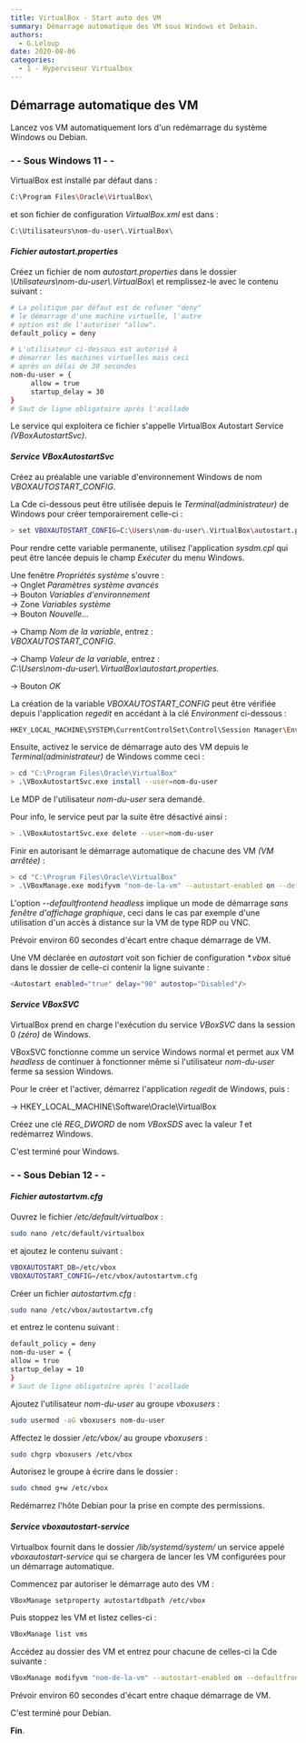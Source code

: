 ```yaml
---
title: VirtualBox - Start auto des VM
summary: Démarrage automatique des VM sous Windows et Debain.
authors: 
  - G.Leloup
date: 2020-08-06
categories: 
  - 1 - Hyperviseur Virtualbox
---
```


## Démarrage automatique des VM

Lancez vos VM automatiquement lors d'un redémarrage du système Windows ou Debian.

### - - Sous Windows 11 - -

VirtualBox est installé par défaut dans :

```bash
C:\Program Files\Oracle\VirtualBox\
```

et son fichier de configuration _VirtualBox.xml_ est dans :

```bash
C:\Utilisateurs\nom-du-user\.VirtualBox\
```

#### _Fichier autostart.properties_

Créez un fichier de nom _autostart.properties_ dans le dossier _\Utilisateurs\nom-du-user\\.VirtualBox\\_ et remplissez-le avec le contenu suivant :

```bash
# La politique par défaut est de refuser "deny" 
# le démarrage d'une machine virtuelle, l'autre
# option est de l'autoriser "allow".
default_policy = deny

# L'utilisateur ci-dessous est autorisé à
# démarrer les machines virtuelles mais ceci 
# après un délai de 30 secondes
nom-du-user = {
     allow = true
     startup_delay = 30
}
# Saut de ligne obligatoire après l'acollade
```

Le service qui exploitera ce fichier s'appelle *V*irtualBox *A*utostart *S*ervice _(VBoxAutostartSvc)_.

#### _Service VBoxAutostartSvc_

Créez au préalable une variable d'environnement Windows de nom _VBOXAUTOSTART_CONFIG_.

La Cde ci-dessous peut être utilisée depuis le _Terminal(administrateur)_ de Windows pour créer temporairement celle-ci :

```bash
> set VBOXAUTOSTART_CONFIG=C:\Users\nom-du-user\.VirtualBox\autostart.properties
```

<!-- more -->

Pour rendre cette variable permanente, utilisez l'application _sysdm.cpl_ qui peut être lancée depuis le champ _Exécuter_ du menu Windows.

Une fenêtre _Propriétés système_ s'ouvre :  
-> Onglet _Paramètres système avancés_  
-> Bouton _Variables d'environnement_  
-> Zone _Variables système_  
-> Bouton _Nouvelle..._  

-> Champ _Nom de la variable_, entrez :  
_VBOXAUTOSTART_CONFIG_.

-> Champ _Valeur de la variable_, entrez :  
_C:\Users\nom-du-user\\.VirtualBox\autostart.properties_.

-> Bouton _OK_

La création de la variable _VBOXAUTOSTART_CONFIG_ peut être vérifiée depuis l'application _regedit_ en accédant à la clé _Environment_ ci-dessous :

```bash
HKEY_LOCAL_MACHINE\SYSTEM\CurrentControlSet\Control\Session Manager\Environment
```

Ensuite, activez le service de démarrage auto des VM depuis le _Terminal(administrateur)_ de Windows comme ceci :

```bash
> cd "C:\Program Files\Oracle\VirtualBox"
> .\VBoxAutostartSvc.exe install --user=nom-du-user
```

Le MDP de l'utilisateur _nom-du-user_ sera demandé.

Pour info, le service peut par la suite être désactivé ainsi :

```bash
> .\VBoxAutostartSvc.exe delete --user=nom-du-user
```

Finir en autorisant le démarrage automatique de chacune des VM _(VM arrêtée)_ :

```bash
> cd "C:\Program Files\Oracle\VirtualBox"
> .\VBoxManage.exe modifyvm "nom-de-la-vm" --autostart-enabled on --defaultfrontend headless --autostart-delay 30
```

L'option _--defaultfrontend headless_ implique un mode de démarrage _sans fenêtre d'affichage graphique_, ceci dans le cas par exemple d'une utilisation d'un accès à distance sur la VM de type RDP ou VNC.

Prévoir environ 60 secondes d'écart entre chaque démarrage de VM.

Une VM déclarée en _autostart_ voit son fichier de configuration _*.vbox_ situé dans le dossier de celle-ci contenir la ligne suivante :

```bash
<Autostart enabled="true" delay="90" autostop="Disabled"/>
```

#### _Service VBoxSVC_

VirtualBox prend en charge l'exécution du service _VBoxSVC_ dans la session 0 _(zéro)_ de Windows.

VBoxSVC fonctionne comme un service Windows normal et permet aux VM _headless_ de continuer à fonctionner même si l'utilisateur _nom-du-user_ ferme sa session Windows.

Pour le créer et l'activer, démarrez l'application _regedit_ de Windows, puis :

-> HKEY_LOCAL_MACHINE\Software\Oracle\VirtualBox

Créez une clé _REG_DWORD_ de nom _VBoxSDS_ avec la valeur _1_ et redémarrez Windows.

C'est terminé pour Windows.

### - - Sous Debian 12 - -

#### _Fichier autostartvm.cfg_

Ouvrez le fichier _/etc/default/virtualbox_ :

```bash
sudo nano /etc/default/virtualbox
```

et ajoutez le contenu suivant :

```bash
VBOXAUTOSTART_DB=/etc/vbox
VBOXAUTOSTART_CONFIG=/etc/vbox/autostartvm.cfg
```

Créer un fichier _autostartvm.cfg_ :

```bash
sudo nano /etc/vbox/autostartvm.cfg
```

et entrez le contenu suivant :

```bash
default_policy = deny
nom-du-user = {
allow = true
startup_delay = 10
}
# Saut de ligne obligatoire après l'acollade
```

Ajoutez l'utilisateur _nom-du-user_ au groupe _vboxusers_ :

```bash
sudo usermod -aG vboxusers nom-du-user
```

Affectez le dossier _/etc/vbox/_ au groupe _vboxusers_ :

```bash
sudo chgrp vboxusers /etc/vbox
```

Autorisez le groupe à écrire dans le dossier :

```bash
sudo chmod g+w /etc/vbox
```

Redémarrez l'hôte Debian pour la prise en compte des permissions.

#### _Service vboxautostart-service_

Virtualbox fournit dans le dossier _/lib/systemd/system/_ un service appelé _vboxautostart-service_ qui se chargera de lancer les VM configurées pour un démarrage automatique.

Commencez par autoriser le démarrage auto des VM :

```bash
VBoxManage setproperty autostartdbpath /etc/vbox
```

Puis stoppez les VM et listez celles-ci :

```bash
VBoxManage list vms
```

Accédez au dossier des VM et entrez pour chacune de celles-ci la Cde suivante :

```bash
VBoxManage modifyvm "nom-de-la-vm" --autostart-enabled on --defaultfrontend headless --autostart-delay 30
```

Prévoir environ 60 secondes d'écart entre chaque démarrage de VM.

C'est terminé pour Debian.

**Fin**.

